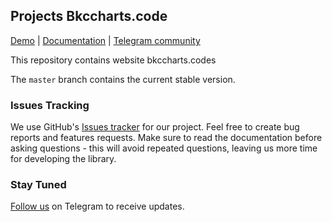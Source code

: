 ## Projects Bkccharts.code

[Demo][demo-url] | [Documentation][wiki-url] | [Telegram community][telegramcommu-url]

This repository contains website bkccharts.codes

The `master` branch contains the current stable version. 

### Issues Tracking
We use GitHub's [Issues tracker][issues-url] for our project. Feel free to create bug reports and features requests. Make sure to read the documentation before asking questions - this will avoid repeated questions, leaving us more time for developing the library.

### Stay Tuned
[Follow us][telegram-url] on Telegram to receive updates.

[demo-url]: https://www.bkccharts.codes/
[wiki-url]: https://github.com/BeamKunGzMARK/bkccharts.codes/wiki
[issues-url]: https://github.com/BeamKunGzMARK/bkccharts.codes/issues
[telegram-url]: https://t.me/bkccharts
[telegramcommu-url]: https://t.me/bkcchartsgroup
